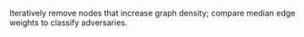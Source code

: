 Iteratively remove nodes that increase graph density; compare median edge weights to classify adversaries.